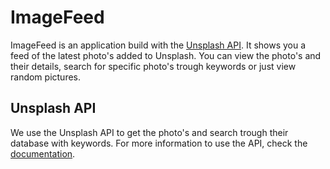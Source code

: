 # ImageFeed

ImageFeed is an application build with the [Unsplash API](https://github.com/unsplash/unsplash-js). It shows you a feed of the latest photo's added to Unsplash. You can view the photo's and their details, search for specific photo's trough keywords or just view random pictures.

## Unsplash API
We use the Unsplash API to get the photo's and search trough their database with keywords. For more information to use the API, check the [documentation](https://unsplash.com/documentation).
